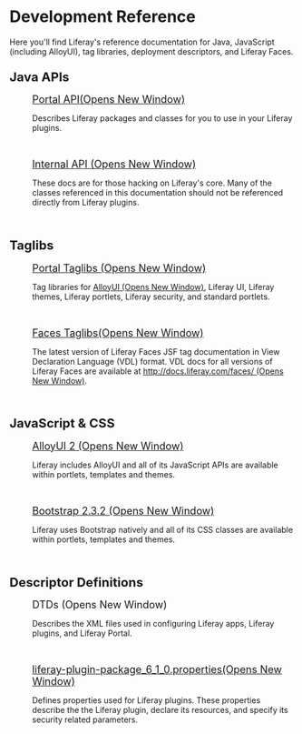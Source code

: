# Development Reference [](id=development-reference)

Here you'll find Liferay's reference documentation for Java, JavaScript
(including AlloyUI), tag libraries, deployment descriptors, and Liferay Faces. 
<h3><span style="font-size: 22px;">Java APIs</span></h3>

<p style="margin-left: 40px;">
<span style="font-size:18px;">
<a href="http://docs.liferay.com/portal/6.1/javadocs/" target="_blank">
Portal API<span class="opens-new-window-accessible">(Opens New Window)</span>
</a>
</span>
</p>

<p style="margin-left: 40px;">
Describes Liferay packages and classes for you to use in your Liferay plugins.
</p>

<p style="margin-left: 40px;">&nbsp;</p>

<p style="margin-left: 40px;">
<span style="font-size:18px;">
<a href="http://docs.liferay.com/portal/6.1/javadocs-all/" target="_blank">
Internal API <span class="opens-new-window-accessible">(Opens New Window)</span>
</a>
</span>
</p>

<p style="margin-left: 40px;">
These docs are for those hacking on Liferay's core. Many of the classes
referenced in this documentation should not be referenced directly from Liferay
plugins.
</p>

<p style="margin-left: 40px;">&nbsp;</p>

<h3><span style="font-size: 22px;">Taglibs</span></h3>

<p style="margin-left: 40px;">
<span style="font-size:18px;">
<a href="http://docs.liferay.com/portal/6.1/taglibs/" target="_blank">
Portal Taglibs <span class="opens-new-window-accessible">(Opens New Window)</span>
</a>
</span>
</p>

<p style="margin-left: 40px;">
Tag libraries for <a href="http://alloyui.com/" target="_blank">AlloyUI <span
class="opens-new-window-accessible">(Opens New Window)</span></a>, Liferay UI,
Liferay themes, Liferay portlets, Liferay security, and standard portlets.
</p>

<p style="margin-left: 40px;">&nbsp;</p>

<p style="margin-left: 40px;">
<span style="font-size:18px;">
<a href="http://docs.liferay.com/faces/3.1/vdldoc/" target="_blank">
Faces Taglibs<span class="opens-new-window-accessible">(Opens New Window)</span>
</a>
</span>
</p>

<p style="margin-left: 40px;">
The latest version of Liferay Faces JSF tag documentation in View Declaration
Language (VDL) format. VDL docs for all versions of Liferay Faces are available
at <a href="http://docs.liferay.com/faces/"
target="_blank">http://docs.liferay.com/faces/ <span
class="opens-new-window-accessible">(Opens New Window)</span></a>.
</p>

<p style="margin-left: 40px;">&nbsp;</p>

<h3><span style="font-size: 22px;">JavaScript &amp; CSS</span></h3>

<p style="margin-left: 40px;">
<span style="font-size:18px;">
<a href="http://alloyui.com/versions/2.0.x/" target="_blank">
AlloyUI 2&nbsp;<span class="opens-new-window-accessible">(Opens New Window)</span>
</a>
</span>
</p>

<p style="margin-left: 40px;">
Liferay includes AlloyUI and all of its JavaScript APIs are available
within portlets, templates and themes.
</p>

<p style="margin-left: 40px;">&nbsp;</p>

<p style="margin-left: 40px;">
<span style="font-size:18px;">
<a href="http://getbootstrap.com/2.3.2" target="_blank">
Bootstrap 2.3.2 <span class="opens-new-window-accessible">(Opens New Window)</span>
</a>
</span>
</p>

<p style="margin-left: 40px;">
Liferay uses Bootstrap natively and all of its CSS classes are available within
portlets, templates and themes.
</p>

<p style="margin-left: 40px;">&nbsp;</p>

<h3><span style="font-size: 22px;">Descriptor Definitions</span></h3>

<p style="margin-left: 40px;">
<span style="font-size:18px;">
<a href="http://docs.liferay.com/portal/6.1/definitions/" style="text-decoration: none;" target="_blank">
DTDs <span class="opens-new-window-accessible">(Opens New Window)</span>
</a>
</span>
</p>

<p style="margin-left: 40px;">
Describes the XML files used in configuring Liferay apps, Liferay plugins, and
Liferay Portal.
</p>

<p style="margin-left: 40px;">&nbsp;</p>

<p style="margin-left: 40px;">
<span style="font-size:18px;">
<a href="http://docs.liferay.com/portal/6.1/propertiesdoc/liferay-plugin-package_6_1_0.properties.html"
id="yui_patched_v3_11_0_1_1414746645512_1007" style="word-spacing: normal;
outline: 0px;" target="_blank">
liferay-plugin-package_6_1_0.properties<span class="opens-new-window-accessible">(Opens New Window)</span>
</a>
</span>
</p>

<p style="margin-left: 40px;">
Defines properties used for Liferay plugins. These properties describe the
the Liferay plugin, declare its resources, and specify its security related
parameters.
</p>


